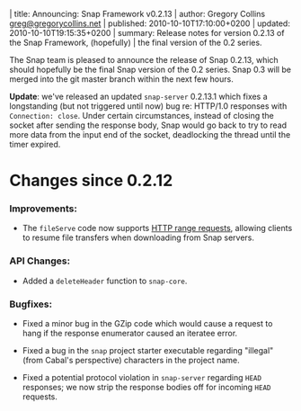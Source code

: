 | title: Announcing: Snap Framework v0.2.13
| author: Gregory Collins <greg@gregorycollins.net>
| published: 2010-10-10T17:10:00+0200
| updated: 2010-10-10T19:15:35+0200
| summary: Release notes for version 0.2.13 of the Snap Framework, (hopefully)
|          the final version of the 0.2 series.

The Snap team is pleased to announce the release of Snap 0.2.13, which should
hopefully be the final Snap version of the 0.2 series. Snap 0.3 will be merged
into the git master branch within the next few hours.

**Update**: we've released an updated `snap-server` 0.2.13.1 which fixes a
  longstanding (but not triggered until now) bug re: HTTP/1.0 responses with
  `Connection: close`. Under certain circumstances, instead of closing the
  socket after sending the response body, Snap would go back to try to read
  more data from the input end of the socket, deadlocking the thread until the
  timer expired.

Changes since 0.2.12
=====================

### Improvements:

  - The `fileServe` code now supports [HTTP range
    requests](http://www.w3.org/Protocols/rfc2616/rfc2616-sec14.html#sec14.35),
    allowing clients to resume file transfers when downloading from Snap
    servers.


### API Changes:

  - Added a `deleteHeader` function to `snap-core`.


### Bugfixes:

  - Fixed a minor bug in the GZip code which would cause a request to hang if
    the response enumerator caused an iteratee error.

  - Fixed a bug in the `snap` project starter executable regarding "illegal"
    (from Cabal's perspective) characters in the project name.

  - Fixed a potential protocol violation in `snap-server` regarding `HEAD`
    responses; we now strip the response bodies off for incoming `HEAD`
    requests.
